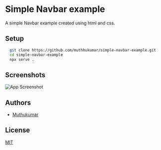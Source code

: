 # Simple Navbar example

A simple Navbar example created using html and css.

## Setup


```bash
  git clone https://github.com/muthhukumar/simple-navbar-example.git
  cd simple-navbar-example
  npx serve .
```
    
## Screenshots

![App Screenshot](https://user-images.githubusercontent.com/63153493/125192389-3abd7080-e265-11eb-82ea-5de92896ae0f.png)

  
## Authors

- [Muthukumar](https://www.github.com/muthhukumar)

  
## License

[MIT](https://choosealicense.com/licenses/mit/)

  
